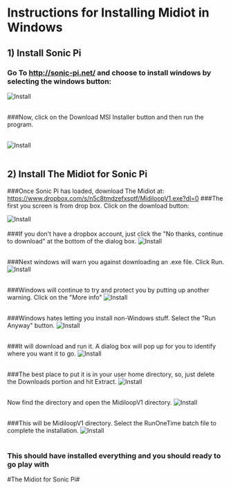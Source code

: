 # Instructions for Installing Midiot in Windows

## 1) Install Sonic Pi 

### Go To http://sonic-pi.net/ and choose to install windows by selecting the windows button:

![Install](https://github.com/mojoD/midiloops/blob/master/images/zzz%20-%20sonicpiload1.png)
<br><br>
  
  
      





###Now, click on the Download MSI Installer button and then run the program.
<br><br>

![Install](https://github.com/mojoD/midiloops/blob/master/images/zzz-%20sonicpiload2.png)
<br><br>

## 2) Install The Midiot for Sonic Pi
###Once Sonic Pi has loaded, download The Midiot at: https://www.dropbox.com/s/n5c8tmdzefxsptf/MidiloopV1.exe?dl=0
###The first you screen is from drop box.  Click on the download button:

![Install](https://github.com/mojoD/midiloops/blob/master/images/zzz%20-%20P1.PNG)
<br><br>
###If you don't have a dropbox account, just click the "No thanks, continue to download" at the bottom of the dialog box.
![Install](https://github.com/mojoD/midiloops/blob/master/images/zzz%20-%202.PNG)
<br><br>

###Next windows will warn you against downloading an .exe file.  Click Run.
![Install](https://github.com/mojoD/midiloops/blob/master/images/zzz%20-%203.PNG)
<br><br>

###Windows will continue to try and protect you by putting up another warning.  Click on the "More info" 
![Install](https://github.com/mojoD/midiloops/blob/master/images/zzz%20-%204.PNG)
<br><br>

###Windows hates letting you install non-Windows stuff.  Select the "Run Anyway" button.
![Install](https://github.com/mojoD/midiloops/blob/master/images/zzz%20-%206.PNG)
<br><br>

###It will download and run it.  A dialog box will pop up for you to identify where you want it to go.
![Install](https://github.com/mojoD/midiloops/blob/master/images/zzz%20-%207.PNG)
<br><br>

###The best place to put it is in your user home directory, so, just delete the Downloads portion and hit Extract.
![Install](https://github.com/mojoD/midiloops/blob/master/images/zzz%20-%208.PNG)
<br><br>

Now find the directory and open the MidiloopV1 directory.
![Install](https://github.com/mojoD/midiloops/blob/master/images/zzz%20-%209.PNG)
<br><br>


###This will be MidiloopV1 directory.  Select the RunOneTime batch file to complete the installation.
![Install](https://github.com/mojoD/midiloops/blob/master/images/zzz%20-%2010.PNG)
<br><br>

### This should have installed everything and you should ready to go play with 
#The Midiot for Sonic Pi#








